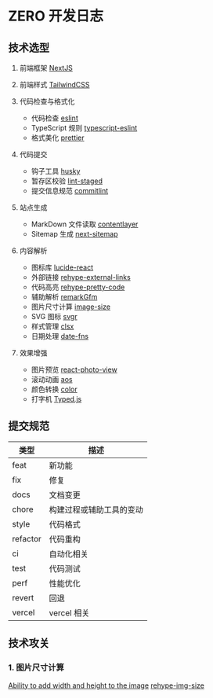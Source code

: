 # ZERO 开发日志

## 技术选型

1. 前端框架 [NextJS](https://nextjs.org/)
2. 前端样式 [TailwindCSS](https://tailwindcss.com/)
3. 代码检查与格式化

   - 代码检查 [eslint](https://eslint.org/)
   - TypeScript 规则 [typescript-eslint](https://typescript-eslint.io/linting/typed-linting/)
   - 格式美化 [prettier](https://prettier.io/)

4. 代码提交

   - 钩子工具 [husky](https://typicode.github.io/husky/)
   - 暂存区校验 [lint-staged](https://github.com/okonet/lint-staged/)
   - 提交信息规范 [commitlint](https://commitlint.js.org/)

5. 站点生成

   - MarkDown 文件读取 [contentlayer](https://www.contentlayer.dev/)
   - Sitemap 生成 [next-sitemap](https://github.com/iamvishnusankar/next-sitemap/)

6. 内容解析

   - 图标库 [lucide-react](https://lucide.dev/guide/packages/lucide-react)
   - 外部链接 [rehype-external-links](https://github.com/rehypejs/rehype-external-links)
   - 代码高亮 [rehype-pretty-code](https://rehype-pretty-code.netlify.app/)
   - 辅助解析 [remarkGfm](https://github.com/remarkjs/remark-gfm)
   - 图片尺寸计算 [image-size](https://github.com/image-size/image-size)
   - SVG 图标 [svgr](https://github.com/gregberge/svgr)
   - 样式管理 [clsx](https://github.com/lukeed/clsx)
   - 日期处理 [date-fns](https://github.com/date-fns/date-fns)

7. 效果增强

   - 图片预览 [react-photo-view](https://github.com/MinJieLiu/react-photo-view)
   - 滚动动画 [aos](https://github.com/michalsnik/aos)
   - 颜色转换 [color](https://github.com/Qix-/color)
   - 打字机 [Typed.js](https://github.com/mattboldt/typed.js)

## 提交规范

| 类型     | 描述                     |
| -------- | ------------------------ |
| feat     | 新功能                   |
| fix      | 修复                     |
| docs     | 文档变更                 |
| chore    | 构建过程或辅助工具的变动 |
| style    | 代码格式                 |
| refactor | 代码重构                 |
| ci       | 自动化相关               |
| test     | 代码测试                 |
| perf     | 性能优化                 |
| revert   | 回退                     |
| vercel   | vercel 相关              |

## 技术攻关

### 1. 图片尺寸计算

[Ability to add width and height to the image](https://github.com/remcohaszing/remark-mdx-images/issues/3)
[rehype-img-size](https://github.com/ksoichiro/rehype-img-size/blob/master/index.js)
